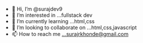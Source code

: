 - 👋 Hi, I’m @surajdev9
- 👀 I’m interested in ...fullstack dev
- 🌱 I’m currently learning ...html,css
- 💞️ I’m looking to collaborate on ...html,css,javascript
- 📫 How to reach me ...surajrkhonde@gmail.com

<!---
surajdev9/surajdev9 is a ✨ special ✨ repository because its `README.md` (this file) appears on your GitHub profile.
You can click the Preview link to take a look at your changes.
--->
